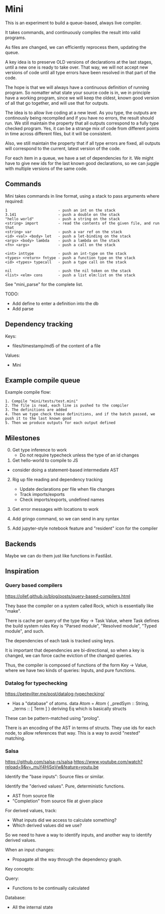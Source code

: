 # Mini

This is an experiment to build a queue-based, always live compiler.

It takes commands, and continuously compiles the result into valid programs.

As files are changed, we can efficiently reprocess them, updating the queue.

A key idea is to preserve OLD versions of declarations at the last stages, until a new
one is ready to take over. That way, we will not accept new versions of code until all
type errors have been resolved in that part of the code.

The hope is that we will always have a continuous definition of running program.
So nomatter what state your source code is in, we in principle have a working program,
since we will keep the oldest, known good version of all that go together, and will use 
that for outputs.

The idea is to allow live coding at a new level. As you type, the outputs are continously
being recompiled and if you have no errors, the result should run. We still maintain
the property that all outputs correspond to a fully type checked program. Yes, it can be
a strange mix of code from different points in time across different files, but it will
be consistent.

Also, we still maintain the property that if all type errors are fixed, all outputs will
correspond to the current, latest version of the code.

For each item in a queue, we have a set of dependencies for it. We might have to give new 
ids for the last known good declarations, so we can juggle with multiple versions of the 
same code.

## Commands

Mini takes commands in line format, using a stack to pass arguments where required:

	1						- push an int on the stack
	3.141					- push a double on the stack
	"hello world"			- push a string on the stack
	<string> import			- read the contents of the given file, and run that
	<string> var			- push a var ref on the stack
	<id> <val> <body> let	- push a let-binding on the stack
	<args> <body> lambda	- push a lambda on the stack
	<fn> <args>				- push a call on the stack

	<int> inttype			- push an int-type on the stack
	<types> <return> fntype	- push a function type on the stack
	<id> <types> typecall	- push a type call on the stack

	nil						- push the nil token on the stack
	<list> <elm> cons		- push a list elm:list on the stack

See "mini_parse" for the complete list.

TODO:
- Add <id> <val> define to enter a definition into the db
- Add <grammar-file> parse


## Dependency tracking

Keys:
- files/timestamp/md5 of the content of a file

Values:
- Mini

## Example compile queue

Example compile flow:

	1. Compile "mini/tests/test.mini"
	2. The file is read, each line is pushed to the compiler
	3. The definitions are added
	4. Then we type check these definitions, and if the batch passed, we push it to the last known good
	5. Then we produce outputs for each output defined

## Milestones


0. Get type inference to work
   - Do not require typecheck unless the type of an id changes
1. Get hello-world to compile to JS
  - consider doing a statement-based intermediate AST

2. Rig up file reading and dependency tracking
   - Update declarations per file when file changes
   - Track imports/exports
   - Check imports/exports, undefined names

3. Get error messages with locations to work

4. Add gringo command, so we can send in any syntax
5. Add jupyter-style notebook feature and "resident" icon for the compiler


## Backends

Maybe we can do them just like functions in Fastlåst.

## Inspiration

### Query based compilers

https://ollef.github.io/blog/posts/query-based-compilers.html

They base the compiler on a system called Rock, which is essentially like "make".

There is cache per query of the type Key -> Task Value, where Task defines the build
system rules Key is "Parsed module", "Resolved module", "Typed module", and such.

The dependencies of each task is tracked using keys. 

It is important that dependencies are bi-directional, so when a key is changed, we
can force cache eviction of the changed queries.

Thus, the compiler is composed of functions of the form	Key -> Value, where we have
two kinds of queries: Inputs, and pure functions.

### Datalog for typechecking

https://petevilter.me/post/datalog-typechecking/
- Has a "database" of atoms.
	data Atom = Atom { _predSym :: String, _terms :: [ Term ] } deriving Eq
  which is basically structs

These can be pattern-matched using "prolog".

There is an encoding of the AST in terms of structs.
They use ids for each node, to allow references that way.
This is a way to avoid "nested" matching.


### Salsa

https://github.com/salsa-rs/salsa
https://www.youtube.com/watch?reload=9&v=_muY4HjSqVw&feature=youtu.be

Identify the "base inputs": Source files or similar.

Identify the "derived values". Pure, deterministic functions.
- AST from source file
- "Completion" from source file at given place

For derived values, track:
- What inputs did we access to calculate something?
- Which derived values did we use?

So we need to have a way to identify inputs, and another way to identify derived
values.

When an input changes:
- Propagate all the way through the dependency graph.

Key concepts:

Query:
- Functions to be continually calculated

Database:
- All the internal state
